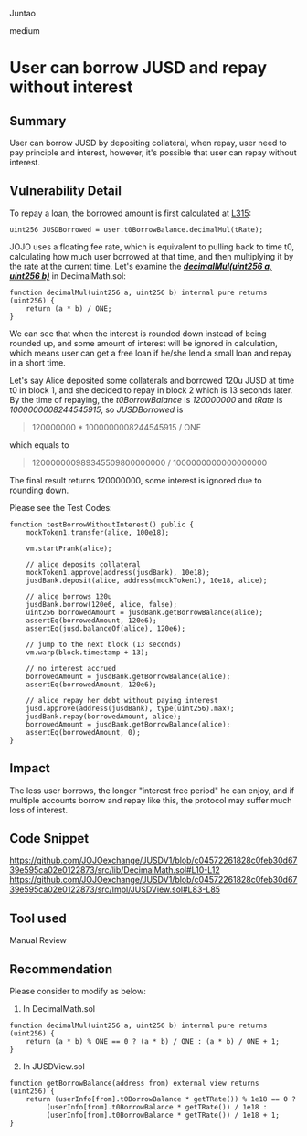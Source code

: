 Juntao

medium

# User can borrow JUSD and repay without interest

## Summary

User can borrow JUSD by depositing collateral, when repay, user need to pay principle and interest, however, it's possible that user can repay without interest.

## Vulnerability Detail

To repay a loan, the borrowed amount is first calculated at [L315](https://github.com/JOJOexchange/JUSDV1/blob/c04572261828c0feb30d6739e595ca02e0122873/src/Impl/JUSDBank.sol#L315):
```solidity
uint256 JUSDBorrowed = user.t0BorrowBalance.decimalMul(tRate);
```
JOJO uses a floating fee rate, which is equivalent to pulling back to time t0, calculating how much user borrowed at that time, and then multiplying it by the rate at the current time.
Let's examine the [**_decimalMul(uint256 a, uint256 b)_**](https://github.com/JOJOexchange/JUSDV1/blob/c04572261828c0feb30d6739e595ca02e0122873/src/lib/DecimalMath.sol#L10-L12) in DecimalMath.sol:
```solidity
function decimalMul(uint256 a, uint256 b) internal pure returns (uint256) {
    return (a * b) / ONE;
}
```
We can see that when the interest is rounded down instead of being rounded up, and some amount of interest will be ignored in calculation, which means user can get a free loan if he/she lend a small loan and repay in a short time. 

Let's say Alice deposited some collaterals and borrowed 120u JUSD at time t0 in block 1, and she decided to repay in block 2 which is 13 seconds later. By the time of repaying, the _t0BorrowBalance_ is _120000000_ and _tRate_ is _1000000008244545915_, so _JUSDBorrowed_ is  

> 120000000 * 1000000008244545915 / ONE

which equals to

> 120000000989345509800000000 / 1000000000000000000

The final result returns 120000000, some interest is ignored due to rounding down.

Please see the Test Codes:
```solidity
function testBorrowWithoutInterest() public {
    mockToken1.transfer(alice, 100e18);

    vm.startPrank(alice);

    // alice deposits collateral
    mockToken1.approve(address(jusdBank), 10e18);
    jusdBank.deposit(alice, address(mockToken1), 10e18, alice);

    // alice borrows 120u
    jusdBank.borrow(120e6, alice, false);
    uint256 borrowedAmount = jusdBank.getBorrowBalance(alice);
    assertEq(borrowedAmount, 120e6);
    assertEq(jusd.balanceOf(alice), 120e6);

    // jump to the next block (13 seconds)
    vm.warp(block.timestamp + 13);

    // no interest accrued
    borrowedAmount = jusdBank.getBorrowBalance(alice);
    assertEq(borrowedAmount, 120e6);

    // alice repay her debt without paying interest
    jusd.approve(address(jusdBank), type(uint256).max);
    jusdBank.repay(borrowedAmount, alice);
    borrowedAmount = jusdBank.getBorrowBalance(alice);
    assertEq(borrowedAmount, 0);
}
```

## Impact

The less user borrows, the longer "interest free period" he can enjoy, and if multiple accounts borrow and repay like this, the protocol may suffer much loss of interest.

## Code Snippet

https://github.com/JOJOexchange/JUSDV1/blob/c04572261828c0feb30d6739e595ca02e0122873/src/lib/DecimalMath.sol#L10-L12
https://github.com/JOJOexchange/JUSDV1/blob/c04572261828c0feb30d6739e595ca02e0122873/src/Impl/JUSDView.sol#L83-L85

## Tool used

Manual Review

## Recommendation

Please consider to modify as below:
1. In DecimalMath.sol
```solidity
function decimalMul(uint256 a, uint256 b) internal pure returns (uint256) {
    return (a * b) % ONE == 0 ? (a * b) / ONE : (a * b) / ONE + 1;
}
```
2. In JUSDView.sol
```solidity
function getBorrowBalance(address from) external view returns (uint256) {
    return (userInfo[from].t0BorrowBalance * getTRate()) % 1e18 == 0 ?
         (userInfo[from].t0BorrowBalance * getTRate()) / 1e18 :
         (userInfo[from].t0BorrowBalance * getTRate()) / 1e18 + 1;
}
```
